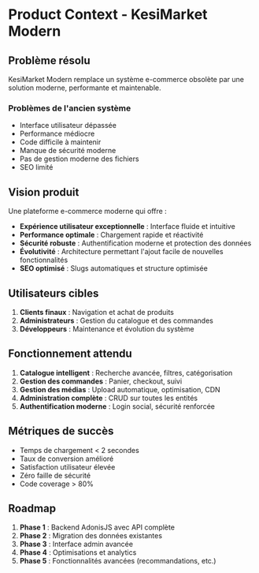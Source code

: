 # Product Context - KesiMarket Modern

## Problème résolu
KesiMarket Modern remplace un système e-commerce obsolète par une solution moderne, performante et maintenable.

### Problèmes de l'ancien système
- Interface utilisateur dépassée
- Performance médiocre
- Code difficile à maintenir
- Manque de sécurité moderne
- Pas de gestion moderne des fichiers
- SEO limité

## Vision produit
Une plateforme e-commerce moderne qui offre :
- **Expérience utilisateur exceptionnelle** : Interface fluide et intuitive
- **Performance optimale** : Chargement rapide et réactivité
- **Sécurité robuste** : Authentification moderne et protection des données
- **Évolutivité** : Architecture permettant l'ajout facile de nouvelles fonctionnalités
- **SEO optimisé** : Slugs automatiques et structure optimisée

## Utilisateurs cibles
1. **Clients finaux** : Navigation et achat de produits
2. **Administrateurs** : Gestion du catalogue et des commandes
3. **Développeurs** : Maintenance et évolution du système

## Fonctionnement attendu
1. **Catalogue intelligent** : Recherche avancée, filtres, catégorisation
2. **Gestion des commandes** : Panier, checkout, suivi
3. **Gestion des médias** : Upload automatique, optimisation, CDN
4. **Administration complète** : CRUD sur toutes les entités
5. **Authentification moderne** : Login social, sécurité renforcée

## Métriques de succès
- Temps de chargement < 2 secondes
- Taux de conversion amélioré
- Satisfaction utilisateur élevée
- Zéro faille de sécurité
- Code coverage > 80%

## Roadmap
1. **Phase 1** : Backend AdonisJS avec API complète
2. **Phase 2** : Migration des données existantes
3. **Phase 3** : Interface admin avancée
4. **Phase 4** : Optimisations et analytics
5. **Phase 5** : Fonctionnalités avancées (recommandations, etc.) 